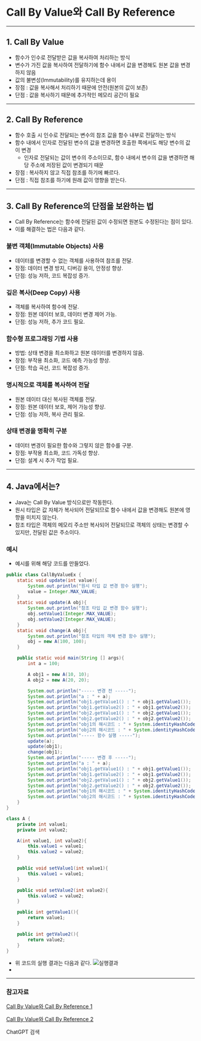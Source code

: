 # Call By Value와 Call By Reference

---

## 1. Call By Value

* 함수가 인수로 전달받은 값을 복사하여 처리하는 방식
* 변수가 가진 값을 복사하여 전달하기에 함수 내에서 값을 변경해도 원본 값을 변경하지 않음
* 값의 불변성(Immutability)를 유지하는데 용이
* 장점 : 값을 복사해서 처리하기 때문에 안전(원본의 값이 보존)
* 단점 : 값을 복사하기 때문에 추가적인 메모리 공간이 필요

---

## 2. Call By Reference

* 함수 호출 시 인수로 전달되는 변수의 참조 값을 함수 내부로 전달하는 방식
* 함수 내에서 인자로 전달된 변수의 값을 변경하면 호출한 쪽에서도 해당 변수의 값이 변경
  * 인자로 전달되는 값이 변수의 주소이므로, 함수 내에서 변수의 값을 변경하면 해당 주소에 저장된 값이 변경되기 때문
* 장점 : 복사하지 않고 직접 참조를 하기에 빠르다.
* 단점 : 직접 참조를 하기에 원래 값이 영향을 받는다.

---

## 3. Call By Reference의 단점을 보완하는 법

* Call By Reference는 함수에 전달된 값이 수정되면 원본도 수정된다는 점이 있다.
* 이를 해결하는 법은 다음과 같다.

### 불변 객체(Immutable Objects) 사용

* 데이터를 변경할 수 없는 객체를 사용하여 참조를 전달.
* 장점: 데이터 변경 방지, 디버깅 용이, 안정성 향상.
* 단점: 성능 저하, 코드 복잡성 증가.

### 깊은 복사(Deep Copy) 사용

* 객체를 복사하여 함수에 전달.
* 장점: 원본 데이터 보호, 데이터 변경 제어 가능.
* 단점: 성능 저하, 추가 코드 필요.

### 함수형 프로그래밍 기법 사용

* 방법: 상태 변경을 최소화하고 원본 데이터를 변경하지 않음.
* 장점: 부작용 최소화, 코드 예측 가능성 향상.
* 단점: 학습 곡선, 코드 복잡성 증가.

### 명시적으로 객체를 복사하여 전달

* 원본 데이터 대신 복사된 객체를 전달.
* 장점: 원본 데이터 보호, 제어 가능성 향상.
* 단점: 성능 저하, 복사 관리 필요.

### 상태 변경을 명확히 구분

* 데이터 변경이 필요한 함수와 그렇지 않은 함수를 구분.
* 장점: 부작용 최소화, 코드 가독성 향상.
* 단점: 설계 시 추가 작업 필요.

---

## 4. Java에서는?

* Java는 Call By Value 방식으로만 작동한다.
* 원시 타입은 값 자체가 복사되어 전달되므로 함수 내에서 값을 변경해도 원본에 영향을 미치지 않는다.
* 참조 타입은 객체의 메모리 주소만 복사되어 전달되므로 객체의 상태는 변경할 수 있지만, 전달된 값은 주소이다.

### 예시

* 예시를 위해 해당 코드를 만들었다.
```java
public class CallByValueEx {
    static void update(int value){
        System.out.println("원시 타입 값 변경 함수 실행");
        value = Integer.MAX_VALUE;
    }
    static void update(A obj){
        System.out.println("참조 타입 값 변경 함수 실행");
        obj.setValue1(Integer.MAX_VALUE);
        obj.setValue2(Integer.MAX_VALUE);
    }
    static void change(A obj){
        System.out.println("참조 타입의 객체 변경 함수 실행");
        obj = new A(100, 100);
    }

    public static void main(String [] args){
        int a = 100;

        A obj1 = new A(10, 10);
        A obj2 = new A(20, 20);

        System.out.println("----- 변경 전 -----");
        System.out.println("a : " + a);
        System.out.println("obj1.getValue1() : " + obj1.getValue1());
        System.out.println("obj1.getValue2() : " + obj1.getValue2());
        System.out.println("obj2.getValue1() : " + obj2.getValue1());
        System.out.println("obj2.getValue2() : " + obj2.getValue2());
        System.out.println("obj1의 해시코드 : " + System.identityHashCode(obj1));
        System.out.println("obj2의 해시코드 : " + System.identityHashCode(obj2));
        System.out.println("----- 함수 실행 -----");
        update(a);
        update(obj1);
        change(obj1);
        System.out.println("----- 변경 후 -----");
        System.out.println("a : " + a);
        System.out.println("obj1.getValue1() : " + obj1.getValue1());
        System.out.println("obj1.getValue2() : " + obj1.getValue2());
        System.out.println("obj2.getValue1() : " + obj2.getValue1());
        System.out.println("obj2.getValue2() : " + obj2.getValue2());
        System.out.println("obj1의 해시코드 : " + System.identityHashCode(obj1));
        System.out.println("obj2의 해시코드 : " + System.identityHashCode(obj2));
    }
}

class A {
    private int value1;
    private int value2;

    A(int value1, int value2){
        this.value1 = value1;
        this.value2 = value2;
    }

    public void setValue1(int value1){
        this.value1 = value1;
    }

    public void setValue2(int value2){
        this.value2 = value2;
    }

    public int getValue1(){
        return value1;
    }

    public int getValue2(){
        return value2;
    }
}
```
* 위 코드의 실행 결과는 다음과 같다.
![실행결과](https://github.com/seonghwanJang/my-study/blob/main/Images/CallByValueEx%20%EC%8B%A4%ED%96%89%EA%B2%B0%EA%B3%BC.png?raw=true)
* 
---

### 참고자료

[Call By Value와 Call By Reference 1](https://velog.io/@kwontae1313/JS%EC%9D%98-Call-by-Value-%EC%99%80-Call-by-Reference)

[Call By Value와 Call By Reference 2](https://bcp0109.tistory.com/360)

ChatGPT 검색